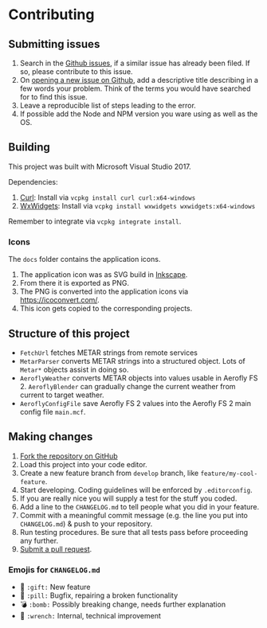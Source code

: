 Contributing
============

Submitting issues
-----------------

1. Search in the [Github issues](https://github.com/fboes/aerofly-wettergeraet), if a similar issue has already been filed. If so, please contribute to this issue.
2. On [opening a new issue on Github](https://github.com/fboes/aerofly-wettergeraet), add a descriptive title describing in a few words your problem. Think of the terms you would have searched for to find this issue.
3. Leave a reproducible list of steps leading to the error.
4. If possible add the Node and NPM version you ware using as well as the OS.

Building
--------

This project was built with Microsoft Visual Studio 2017.

Dependencies:

1. [Curl](https://curl.haxx.se/): Install via `vcpkg install curl curl:x64-windows`
1. [WxWidgets](https://www.wxwidgets.org/): Install via `vcpkg install wxwidgets wxwidgets:x64-windows`

Remember to integrate via `vcpkg integrate install`.

### Icons

The `docs` folder contains the application icons.

1. The application icon was as SVG build in [Inkscape](https://inkscape.org/).
1. From there it is exported as PNG.
1. The PNG is converted into the application icons via https://icoconvert.com/.
1. This icon gets copied to the corresponding projects.

Structure of this project
-------------------------

* `FetchUrl` fetches METAR strings from remote services
* `MetarParser` converts METAR strings into a structured object. Lots of `Metar*` objects assist in doing so.
* `AeroflyWeather` converts METAR objects into values usable in Aerofly FS 2. `AeroflyBlender` can gradually change the current weather from current to target weather.
* `AeroflyConfigFile` save Aerofly FS 2 values into the Aerofly FS 2 main config file `main.mcf`.

Making changes
--------------

1. [Fork the repository on GitHub](https://help.github.com/articles/fork-a-repo/)
2. Load this project into your code editor.
3. Create a new feature branch from `develop` branch, like `feature/my-cool-feature`.
4. Start developing. Coding guidelines will be enforced by `.editorconfig`.
5. If you are really nice you will supply a test for the stuff you coded.
5. Add a line to the `CHANGELOG.md` to tell people what you did in your feature.
6. Commit with a meaningful commit message (e.g. the line you put into `CHANGELOG.md`) & push to your repository.
7. Run testing procedures. Be sure that all tests pass before proceeding any further.
8. [Submit a pull request](https://help.github.com/articles/about-pull-requests/).

### Emojis for `CHANGELOG.md`

* 🎁 `:gift:` New feature
* 💊 `:pill:` Bugfix, repairing a broken functionality
* 💣 `:bomb:` Possibly breaking change, needs further explanation
* 🔧 `:wrench:` Internal, technical improvement
